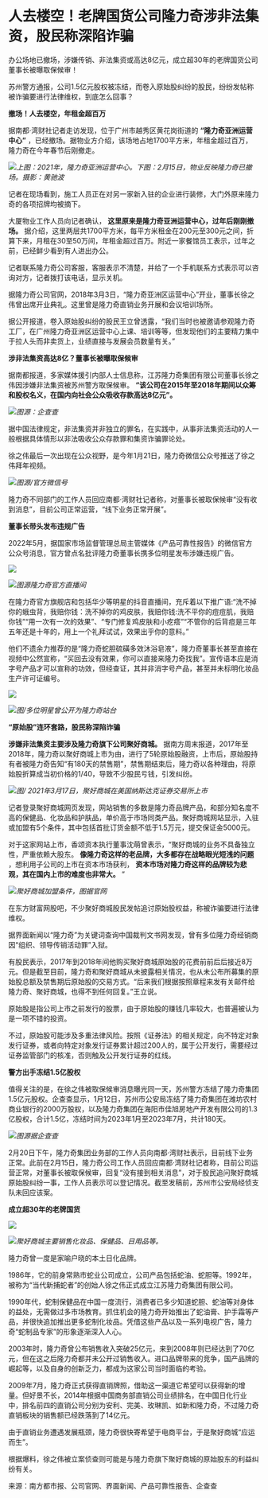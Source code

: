 # 人去楼空！老牌国货公司隆力奇涉非法集资，股民称深陷诈骗

办公场地已撤场，涉嫌传销、非法集资或高达8亿元，成立超30年的老牌国货公司董事长被曝取保候审！

苏州警方通报，公司1.5亿元股权被冻结，而卷入原始股纠纷的股民，纷纷发帖称被诈骗要进行法律维权，到底怎么回事？

**撤场！人去楼空，年租金超百万**

据南都·湾财社记者走访发现，位于广州市越秀区黄花岗街道的 **“隆力奇亚洲运营中心”**
，已经撤场。据物业方介绍，该场地占地1700平方米，年租金超过百万，隆力奇在今年春节后刚撤走。

![](https://inews.gtimg.com/news_bt/OMwU9h9O_5JtM_BKXoPpSR3HSRCW71QyT-ZtLe3QGwsFIAA/1000)_上图：2021年，隆力奇亚洲运营中心。下图：2月15日，物业反映隆力奇已撤场。摄影：黄驰波_

记者在现场看到，施工人员正在对另一家新入驻的企业进行装修，大门外原来隆力奇的各项招牌均被摘下。

大厦物业工作人员向记者确认， **这里原来是隆力奇亚洲运营中心，过年后刚刚撤场。**
据介绍，这里两层共1700平方米，每平方米租金在200元至300元之间，折算下来，月租在30至50万间，年租金超过百万。附近一家餐馆员工表示，过年之前，已经鲜少看到有人进出办公。

记者联系隆力奇公司客服，客服表示不清楚，并给了一个手机联系方式表示可以咨询对方，记者拨打该电话，显示关机。

据隆力奇公司官网，2018年3月3日，“隆力奇亚洲区运营中心”开业，董事长徐之伟曾出席开业典礼。这里曾是隆力奇直销业务开展和会议培训场所。

据公开报道，卷入原始股纠纷的股民王立曾透露，“我们当时也被邀请参观隆力奇工厂，在广州隆力奇亚洲区运营中心上课、培训等等，但发现他们的主要精力集中于拉人头而非卖货上，业绩直接与发展会员数量有关。”

**涉非法集资高达8亿？董事长被曝取保候审**

据南都报道，多家媒体援引内部人士信息称，江苏隆力奇集团有限公司董事长徐之伟因涉嫌非法集资被苏州警方取保候审。
**“该公司在2015年至2018年期间以众筹和股权名义，在国内向社会公众吸收存款高达8亿元”。**

![](https://inews.gtimg.com/news_bt/Obck5aSpPbLSZxXjfn0pRWxBGyGbMXFsb1x7OfFUC4LoQAA/1000)_图源：企查查_

据中国法律规定，非法集资并非独立的罪名，在实践中，从事非法集资活动的人一般根据具体情形以非法吸收公众存款罪和集资诈骗罪论处。

徐之伟最后一次出现在公众视野，是今年1月21日，隆力奇微信公众号推送了徐之伟拜年视频。

![](https://inews.gtimg.com/news_bt/OOvHg7crbtW7hSlJDgJhyzffFs9jLLZtVxNbk_vty1VU8AA/1000)_图源/官方微信号_

隆力奇不同部门的工作人员回应南都·湾财社记者称，对董事长被取保候审“没有收到消息”，目前公司正常运营，“线下业务正常开展”。

**董事长带头发布违规广告**

2022年5月，据国家市场监督管理总局主管媒体《产品可靠性报告》的微信官方公众号消息，官方曾点名批评隆力奇董事长携多位明星发布涉嫌违规广告。

![](https://inews.gtimg.com/news_bt/OSSvzMclqRZ08p_Br06tzN3foZVrKKRkrPQObJF2lRdJMAA/1000)

![](https://inews.gtimg.com/news_bt/O3GgfAZlis_pNddoBKUQdyjYWBj3VUDm7eBHhfvAFaEPUAA/1000)_图源隆力奇官方直播间_

在隆力奇官方旗舰店和包括华少等明星的抖音直播间，充斥着以下推广语:“洗不掉你的蛾虫背，我赔你钱：洗不掉你的鸡皮肤，我赔你钱:洗不平你的痘痘肌，我赔你钱”“用一次有一次的效果”、“专门修复鸡皮肤和小疙瘩”“不管你的后背痘是三年五年还是十年的，用上一个礼拜试试，效果出乎你的意料。”

他们不遗余力推荐的是“隆力奇蛇胆硫磺多效沐浴皂液”，隆力奇董事长甚至直接在视频中公然宣称，“买回去没有效果，你可以直接来隆力奇找我”。宣传语本应是消字号产品才可以宣称的功效，但经查证，其并非消字号产品，甚至并未标明化妆品生产许可证编号。

![](https://inews.gtimg.com/news_bt/Oe_viY69yFhY3FV8NBBhPkTylNDyWboctryQcGTUYw2vcAA/1000)

![](https://inews.gtimg.com/news_bt/OGviIN4-CoQjSO6EnBBZbrhkhkY3AeE2oAqpRgyd9fuEsAA/1000)_图/多位明星曾公开为隆力奇站台_

**“原始股”连环套路，股民称深陷诈骗**

**涉嫌非法集资主要涉及隆力奇旗下公司聚好商城。**
据南方周末报道，2017年至2018年，隆力奇以聚好商城上市为由，进行了5轮原始股融资，上市后，原始股持有者被隆力奇告知“有180天的禁售期”，禁售期结束后，隆力奇以各种理由，将原始股折算成当初价格的1/40，导致不少股民亏钱，引发纠纷。

![](https://inews.gtimg.com/news_bt/OgZBGO1QsVFX2YrYAy3wp21B_5T--uHwKB-RjWZVO9-BwAA/1000)_图/ 2021年3月17日，聚好商城在美国纳斯达克证券交易所上市_

记者登录聚好商城网页发现，网站销售的多数是隆力奇品牌产品，和部分知名度不高的保健品、化妆品和护肤品，单价高于市场同类产品。聚好商城网站显示，入驻或加盟有5个条件，其中包括首批订货金额不低于1.5万元，提交保证金5000元。

对于这家网站上市，香颂资本执行董事沈萌曾表示，“聚好商城的业务不具备独立性，严重依赖大股东。 **像隆力奇这样的老品牌，大多都存在战略眼光短浅的问题**
，想利用子公司的上市在资本市场获利， **资本市场对隆力奇这样的品牌较为悲观，其在国内上市的难度也非常大。** ”

![](https://inews.gtimg.com/news_bt/OSOAoB6EqqbRk-D6JRcTYUVGtnBof6jmdUmCm8JQwBZKQAA/1000)_聚好商城加盟条件，图据官网_

在东方财富网股吧，不少聚好商城股民发帖追讨原始股权益，称被诈骗要进行法律维权。

据界面新闻以“隆力奇”为关键词查询中国裁判文书网发现，曾有多位隆力奇经销商因“组织、领导传销活动罪”入狱。

有股民表示，2017年到2018年间他购买聚好商城原始股的花费前前后后接近8万元。但是截至目前，隆力奇和聚好商城从未披露相关情况，也从未公布所募集的原始股总额及禁售期后原始股的交易方式。“后来我们根据按照章程来发有关邮件给隆力奇、聚好商城，也得不到任何回复。”王立说。

原始股是指公司上市之前发行的股票，由于原始股的赚钱几率较大，也普遍被认为是一项不错的投资。

不过，原始股可能涉及多重法律风险。按照《证券法》的相关规定，向不特定对象发行证券，或者向特定对象发行证券累计超过200人的，属于公开发行，需要经过证券监管部门的核准，否则触及公开发行证券的红线。

**警方出手冻结1.5亿股权**

值得关注的是，在徐之伟被取保候审消息曝光同一天，苏州警方冻结了隆力奇集团1.5亿元股权。企查查显示，1月12日，苏州市公安局冻结了隆力奇集团在潍坊农村商业银行的2000万股权，以及隆力奇集团在海阳市佳旭房地产开发有限公司的1.3亿股权，合计1.5亿，冻结时间为2023年1月至2023年7月，共计180天。

![](https://inews.gtimg.com/news_bt/OSeN7uxec-fMmrNax9a-yWKLbB3Xd5Ocs8Yb1FzBCYEkQAA/1000)_图源据企查查_

2月20日下午，隆力奇集团业务部的工作人员向南都·湾财社表示，目前线下业务正常。此前在2月15日，隆力奇公司工作人员回应南都·湾财社记者称，目前公司运营正常，对董事长被取保候审，回复“没有接到相关消息”，对于股民追问聚好商城原始股纠纷一事，工作人员表示可以登记情况。截至发稿前，苏州市公安局经侦支队未回应该案。

**成立超30年的老牌国货**

![](https://inews.gtimg.com/news_bt/OPzpvPkbdjhRbG0vaZgXwini6sd3R4bTkl7CxZTPlWJCMAA/1000)

![](https://inews.gtimg.com/news_bt/OTuMawaaoSWMGBupzkYrPpCE3SicByeggGYbUPNyTHkQoAA/1000)_聚好商城主要销售化妆品、保健品、日用品等。_

隆力奇曾一度是家喻户晓的本土日化品牌。

1986年，它的前身常熟市蛇业公司成立，公司产品包括蛇油、蛇胆等。1992年，被称为“当代新捕蛇者”的创始人徐之伟正式成立江苏隆力奇集团有限公司。

1990年代，蛇制保健品在中国一度流行，消费者已多少知道蛇胆、蛇油等对身体的益处，无需做过多市场教育。抓住机会的隆力奇开始推出了蛇油膏、护手霜等产品，并很快追加推出更多蛇制化妆品。凭借这些产品以及一系列电视广告，隆力奇“蛇制品专家”的形象逐渐深入人心。

2003年时，隆力奇曾公布销售收入突破25亿元，来到2008年则已经达到了70亿元，但在这之后隆力奇都并未公开过销售收入。进口品牌带来的竞争，国产品牌的崛起等，以及自身的创新乏力，都成为这家公司当时面临的考验。

2009年7月，隆力奇正式获得直销牌照，借助这一渠道它希望可以获得新的增量。但好景不长，2014年根据中国商务部直销公司业绩排名，在中国日化行业中，排名前四的直销公司分别为安利、完美、玫琳凯、如新和隆力奇，不过隆力奇直销板块的销售额已经跌落到了14亿元。

由于直销业务遭遇发展瓶颈，隆力奇很快寄希望于电商平台，于是聚好商城“应运而生”。

根据爆料，徐之伟被立案侦查则可能是与隆力奇旗下聚好商城的原始股东的利益纠纷有关。

来源：南方都市报、公司官网、界面新闻、产品可靠性报告、企查查

